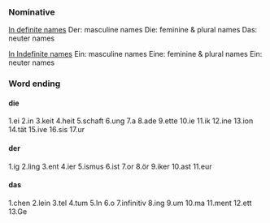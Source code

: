 ### Nominative  
<u>In definite names</u>
Der: masculine names
Die: feminine & plural names
Das: neuter names

<u>In Indefinite names</u>
Ein: masculine names
Eine: feminine & plural names
Ein: neuter names
### Word ending
#### die
1.ei   2.in   3.keit   4.heit   5.schaft  6.ung  7.a  8.ade  9.ette
10.ie 11.ik 12.ine  13.ion  14.tät  15.ive  16.sis 17.ur

#### der 
1.ig  2.ling  3.ent  4.ier  5.ismus  6.ist  7.or
8.ör  9.iker  10.ast  11.eur

#### das

1.chen  2.lein   3.tel  4.tum   5.In    6.o   7.infinitiv  8.ing 
9.um    10.ma  11.ment  12.ett   13.Ge